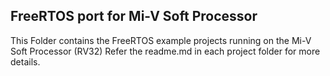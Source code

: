 ## FreeRTOS port for Mi-V Soft Processor
This Folder contains the FreeRTOS example projects running on the Mi-V Soft Processor (RV32)
Refer the readme.md in each project folder for more details.
    
